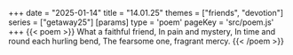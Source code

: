 +++
date = "2025-01-14"
title = "14.01.25"
themes = ["friends", "devotion"]
series = ["getaway25"]
[params]
  type = 'poem'
  pageKey = 'src/poem.js'
+++
{{< poem >}}
What a faithful friend,
In pain and mystery,
In time and round each hurling bend,
The fearsome one, fragrant mercy.
{{< /poem >}}